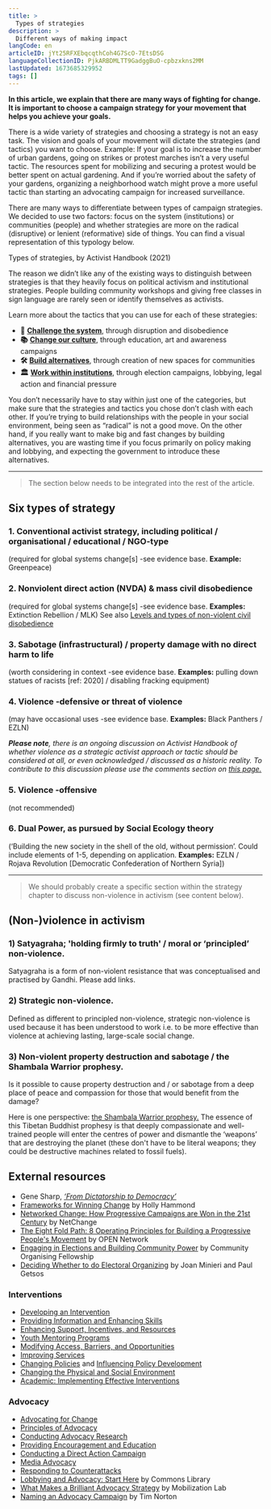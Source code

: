 ```yaml
---
title: >
  Types of strategies
description: >
  Different ways of making impact
langCode: en
articleID: jYt25RFXEbqcqthCoh4G7ScO-7EtsDSG
languageCollectionID: PjkARBDMLTT9GadggBuO-cpbzxkns2MM
lastUpdated: 1673685329952
tags: []
---
```


**In this article, we explain that there are many ways of fighting for change. It is important to choose a campaign strategy for your movement that helps you achieve your goals.**

There is a wide variety of strategies and choosing a strategy is not an easy task. The vision and goals of your movement will dictate the strategies (and tactics) you want to choose. Example: If your goal is to increase the number of urban gardens, going on strikes or protest marches isn’t a very useful tactic. The resources spent for mobilizing and securing a protest would be better spent on actual gardening. And if you’re worried about the safety of your gardens, organizing a neighborhood watch might prove a more useful tactic than starting an advocating campaign for increased surveillance.

There are many ways to differentiate between types of campaign strategies. We decided to use two factors: focus on the system (institutions) or communities (people) and whether strategies are more on the radical (disruptive) or lenient (reformative) side of things. You can find a visual representation of this typology below.

<div><figcaption>Types of strategies, by Activist Handbook (2021)</figcaption></div>

The reason we didn’t like any of the existing ways to distinguish between strategies is that they heavily focus on political activism and institutional strategies. People building community workshops and giving free classes in sign language are rarely seen or identify themselves as activists.

Learn more about the tactics that you can use for each of these strategies:

-   **📢** [**Challenge the system**](/tactics/system-challanging), through disruption and disobedience
-   **📚** [**Change our culture**](/tactics/cultural), through education, art and awareness campaigns
-   **🛠** [**Build alternatives**](/tactics/alternative-building), through creation of new spaces for communities
-   **🏛** [**Work within institutions**](/tactics/institutional), through election campaigns, lobbying, legal action and financial pressure

You don’t necessarily have to stay within just one of the categories, but make sure that the strategies and tactics you chose don’t clash with each other. If you’re trying to build relationships with the people in your social environment, being seen as “radical” is not a good move. On the other hand, if you really want to make big and fast changes by building alternatives, you are wasting time if you focus primarily on policy making and lobbying, and expecting the government to introduce these alternatives.

* * *

> The section below needs to be integrated into the rest of the article.

## **Six types of strategy**

### **1\. Conventional activist strategy, including political / organisational / educational / NGO-type**

(required for global systems change\[s\] -see evidence base. **Example:** Greenpeace)

### **2\. Nonviolent direct action (NVDA) & mass civil disobedience**

(required for global systems change\[s\] -see evidence base. **Examples:** Extinction Rebellion / MLK) See also [Levels and types of non-violent civil disobedience](/strategy/civil-disobedience)

### **3\. Sabotage (infrastructural) / property damage with no direct harm to life**

(worth considering in context -see evidence base. **Examples:** pulling down statues of racists \[ref: 2020\] / disabling fracking equipment)

### **4\. Violence -defensive or threat of violence**

(may have occasional uses -see evidence base. **Examples:** Black Panthers / EZLN)

_**Please note**, there is an ongoing discussion on Activist Handbook of whether violence as a strategic activist approach or tactic should be considered at all, or even acknowledged / discussed as a historic reality. To contribute to this discussion please use the comments section on_ [_this page._](/discussion/violence)

### **5\. Violence -offensive**

(not recommended)

### **6\. Dual Power, as pursued by Social Ecology theory**

(‘Building the new society in the shell of the old, without permission’. Could include elements of 1-5, depending on application. **Examples:** EZLN / Rojava Revolution \[Democratic Confederation of Northern Syria\])

* * *

> We should probably create a specific section within the strategy chapter to discuss non-violence in activism (see content below).

## (Non-)violence in activism

### **1) Satyagraha; 'holding firmly to truth' / moral or ‘principled’ non-violence.**

Satyagraha is a form of non-violent resistance that was conceptualised and practised by Gandhi. Please add links.

### **2) Strategic non-violence.**

Defined as different to principled non-violence, strategic non-violence is used because it has been understood to work i.e. to be more effective than violence at achieving lasting, large-scale social change.

### **3) Non-violent property destruction and sabotage / the Shambala Warrior prophesy.**

Is it possible to cause property destruction and / or sabotage from a deep place of peace and compassion for those that would benefit from the damage?

Here is one perspective: [the Shambala Warrior prophesy.](https://www.youtube.com/watch?v=wt-j-nhej8E&t=568s&ab_channel=FacingFuture) The essence of this Tibetan Buddhist prophesy is that deeply compassionate and well-trained people will enter the centres of power and dismantle the ‘weapons’ that are destroying the planet (these don't have to be literal weapons; they could be destructive machines related to fossil fuels).

## External resources

-   Gene Sharp, [_‘From Dictatorship to Democracy’_](http://www.cfic.org.uk/media/From%20dictatorship%20to%20democracy.pdf)
-   [Frameworks for Winning Change](https://commonslibrary.org/frameworks-for-winning-change/) by Holly Hammond
-   [Networked Change: How Progressive Campaigns are Won in the 21st Century](https://commonslibrary.org/networked-change/) by NetChange
-   [The Eight Fold Path: 8 Operating Principles for Building a Progressive People's Movement](https://commonslibrary.org/the-eight-fold-path/) by OPEN Network
-   [Engaging in Elections and Building Community Power](https://commonslibrary.org/engaging-in-elections-and-building-community-power/) by Community Organising Fellowship
-   [Deciding Whether to do Electoral Organizing](https://commonslibrary.org/deciding-whether-to-do-electoral-organizing/) by Joan Minieri and Paul Getsos

### Interventions

-   [Developing an Intervention](https://ctb.ku.edu/en/developing-intervention)
-   [Providing Information and Enhancing Skills](https://ctb.ku.edu/en/table-of-contents/implement/provide-information-enhance-skills)
-   [Enhancing Support, Incentives, and Resources](https://ctb.ku.edu/en/table-of-contents/implement/enhancing-support)
-   [Youth Mentoring Programs](https://ctb.ku.edu/en/table-of-contents/implement/youth-mentoring)
-   [Modifying Access, Barriers, and Opportunities](https://ctb.ku.edu/en/table-of-contents/implement/access-barriers-opportunities)
-   [Improving Services](https://ctb.ku.edu/en/table-of-contents/implement/improving-services)
-   [Changing Policies](https://ctb.ku.edu/en/table-of-contents/implement/changing-policies) and [Influencing Policy Development](https://ctb.ku.edu/en/influencing-policy-development)
-   [Changing the Physical and Social Environment](https://ctb.ku.edu/en/table-of-contents/implement/physical-social-environment)
-   [Academic: Implementing Effective Interventions](https://ctb.ku.edu/en/best-change-processes/implementing-effective-interventions/overview)

### Advocacy

-   [Advocating for Change](https://ctb.ku.edu/en/advocating-change)
-   [Principles of Advocacy](https://ctb.ku.edu/en/table-of-contents/advocacy/advocacy-principles)
-   [Conducting Advocacy Research](https://ctb.ku.edu/en/table-of-contents/advocacy/advocacy-research)
-   [Providing Encouragement and Education](https://ctb.ku.edu/en/table-of-contents/advocacy/encouragement-education)
-   [Conducting a Direct Action Campaign](https://ctb.ku.edu/en/table-of-contents/advocacy/direct-action)
-   [Media Advocacy](https://ctb.ku.edu/en/table-of-contents/advocacy/media-advocacy)
-   [Responding to Counterattacks](https://ctb.ku.edu/en/table-of-contents/advocacy/respond-to-counterattacks)
-   [Lobbying and Advocacy: Start Here](https://commonslibrary.org/lobbying-and-advocacy-start-here/) by Commons Library
-   [What Makes a Brilliant Advocacy Strategy](https://commonslibrary.org/what-makes-a-brilliant-advocacy-strategy/) by Mobilization Lab
-   [Naming an Advocacy Campaign](https://commonslibrary.org/naming-an-advocacy-campaign/) by Tim Norton